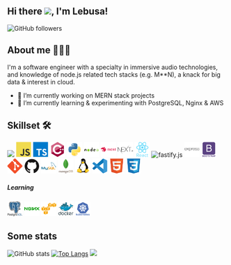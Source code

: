 ## Hi there <img src="https://raw.githubusercontent.com/MartinHeinz/MartinHeinz/master/wave.gif" width="25px">, I'm Lebusa!

![GitHub followers](https://img.shields.io/github/followers/lebusa?style=social)

## About me 👨🏽‍💻    

I'm a software engineer with a specialty in immersive audio technologies, and knowledge of node.js related tech stacks (e.g. M\*\*N), a knack for big data & interest in cloud.

- 🔭 I’m currently working on MERN stack projects
- 🌱 I’m currently learning & experimenting with PostgreSQL, Nginx & AWS



## Skillset 🛠️
<img src="https://img.icons8.com/ios/35/000000/audio-wave--v2.png"/> <img src="https://github.com/devicons/devicon/blob/master/icons/javascript/javascript-original.svg" alt="JavaScript"  height="35" /> <img src="https://github.com/devicons/devicon/blob/master/icons/typescript/typescript-original.svg" alt="TypeScript"  height="35" /> <img src="https://github.com/devicons/devicon/blob/master/icons/cplusplus/cplusplus-original.svg" alt="C++"  height="35" />  <img src="https://github.com/devicons/devicon/blob/master/icons/python/python-original.svg" alt="Python"  height="35" /> <img src="https://github.com/devicons/devicon/blob/master/icons/nodejs/nodejs-original-wordmark.svg" alt="Node.js"  height="35" /> <img src="https://github.com/devicons/devicon/blob/master/icons/nestjs/nestjs-plain-wordmark.svg" alt="nestjs" height="35" />  <img src="https://github.com/devicons/devicon/blob/master/icons/nextjs/nextjs-original-wordmark.svg" alt="nextjs" height="35" /> <img src="https://github.com/devicons/devicon/blob/master/icons/react/react-original-wordmark.svg" alt="React.js"  height="35" /> <img src="https://seeklogo.com/images/F/fastify-logo-4FA5E177B6-seeklogo.com.png" alt="fastify.js" height="35" /> <img src="https://github.com/devicons/devicon/blob/master/icons/express/express-original-wordmark.svg" alt="express" height="35" />  <img src="https://github.com/devicons/devicon/blob/master/icons/bootstrap/bootstrap-plain-wordmark.svg" alt="bootstrap" height="35" />   <img src="https://github.com/devicons/devicon/blob/master/icons/git/git-original.svg" alt="git" height="35" />  <img src="https://github.com/devicons/devicon/blob/master/icons/github/github-original.svg" alt="github" height="35" /> <img src="https://github.com/devicons/devicon/blob/master/icons/mysql/mysql-original-wordmark.svg" alt="mysql" height="35" /> <img src="https://github.com/devicons/devicon/blob/master/icons/mongodb/mongodb-original-wordmark.svg" alt="mongodb" height="35" /> <img src="https://github.com/devicons/devicon/blob/master/icons/linux/linux-original.svg" alt="linux" height="35" />  <img src="https://github.com/devicons/devicon/blob/master/icons/vscode/vscode-original.svg" alt="vscode" height="35" /> <img src="https://github.com/devicons/devicon/blob/master/icons/html5/html5-original.svg" alt="html5" height="35" /> <img src="https://github.com/devicons/devicon/blob/master/icons/css3/css3-original.svg" alt="css3" height="35" /> 



##### Learning
<img src="https://github.com/devicons/devicon/blob/master/icons/postgresql/postgresql-original-wordmark.svg" alt="postgresql" height="35" /> <img src="https://github.com/devicons/devicon/blob/master/icons/nginx/nginx-original.svg" alt="nginx" height="35" /> <img src="https://github.com/devicons/devicon/blob/master/icons/amazonwebservices/amazonwebservices-original.svg" alt="AWS" height="35" /> <img src="https://github.com/devicons/devicon/blob/master/icons/docker/docker-original-wordmark.svg" alt="docker" height="35" /> <img src="https://github.com/devicons/devicon/blob/master/icons/kubernetes/kubernetes-plain-wordmark.svg" alt="kubernetes" height="35" /> 


## Some stats

![GitHub stats](https://github-readme-stats.vercel.app/api?username=lebusa&show_icons=true&title_color=000000) [![Top Langs](https://github-readme-stats.vercel.app/api/top-langs/?username=lebusa&layout=compact)](https://github.com/lebusa/github-readme-stats) <img src="https://c.tenor.com/IoooQf-AFnUAAAAM/code-programmer.gif" height="100" />


<!--
**lebusa/lebusa** is a ✨ _special_ ✨ repository because its `README.md` (this file) appears on your GitHub profile.

Here are some ideas to get you started:

- 🔭 I’m currently working on ...
- 🌱 I’m currently learning ...
- 👯 I’m looking to collaborate on ...
- 🤔 I’m looking for help with ...
- 💬 Ask me about ...
- 📫 How to reach me: ...
- 😄 Pronouns: ...
- ⚡ Fun fact: ...
-->


